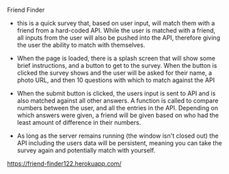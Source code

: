 Friend Finder
- this is a quick survey that, based on user input, will match them with a friend from a hard-coded API. While the user is matched with a friend, all inputs from the user will also be pushed into the API, therefore giving the user the ability to match with themselves.

- When the page is loaded, there is a splash screen that will show some brief instructions, and a button to get to the survey. When the button is clicked the survey shows and the user will be asked for their name, a photo URL, and then 10 questions with which to match against the API

- When the submit button is clicked, the users input is sent to API and is also matched against all other answers. A function is called to compare numbers between the user, and all the entries in the API. Depending on which answers were given, a friend will be given based on who had the least amount of difference in their numbers.

- As long as the server remains running (the window isn't closed out) the API including the users data will be persistent, meaning you can take the survey again and potentially match with yourself.

https://friend-finder122.herokuapp.com/